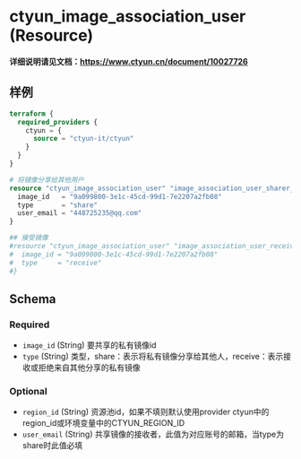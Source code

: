 # ctyun_image_association_user (Resource)
**详细说明请见文档：https://www.ctyun.cn/document/10027726**



## 样例

```terraform
terraform {
  required_providers {
    ctyun = {
      source = "ctyun-it/ctyun"
    }
  }
}

# 将镜像分享给其他用户
resource "ctyun_image_association_user" "image_association_user_sharer_test" {
  image_id   = "9a099800-3e1c-45cd-99d1-7e2207a2fb08"
  type       = "share"
  user_email = "448725235@qq.com"
}

## 接受镜像
#resource "ctyun_image_association_user" "image_association_user_receiver_test" {
#  image_id = "9a099800-3e1c-45cd-99d1-7e2207a2fb08"
#  type     = "receive"
#}
```

<!-- schema generated by tfplugindocs -->
## Schema

### Required

- `image_id` (String) 要共享的私有镜像id
- `type` (String) 类型，share：表示将私有镜像分享给其他人，receive：表示接收或拒绝来自其他分享的私有镜像

### Optional

- `region_id` (String) 资源池id，如果不填则默认使用provider ctyun中的region_id或环境变量中的CTYUN_REGION_ID
- `user_email` (String) 共享镜像的接收者，此值为对应账号的邮箱，当type为share时此值必填